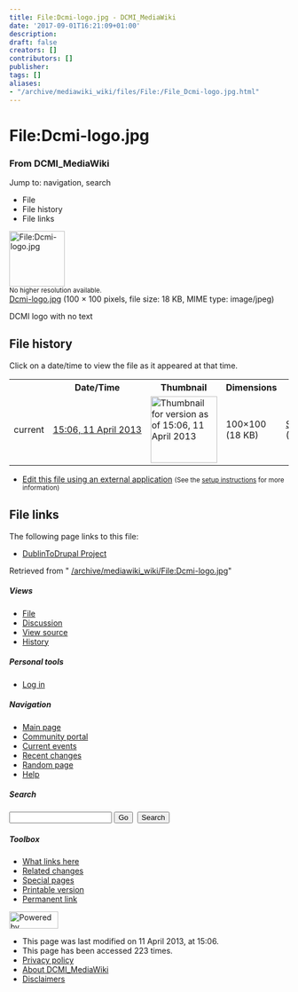 ```yaml
---
title: File:Dcmi-logo.jpg - DCMI_MediaWiki
date: '2017-09-01T16:21:09+01:00'
description: 
draft: false
creators: []
contributors: []
publisher: 
tags: []
aliases:
- "/archive/mediawiki_wiki/files/File:/File_Dcmi-logo.jpg.html"
---
```


<a id="top"></a>
# File:Dcmi-logo.jpg

### From DCMI\_MediaWiki

Jump to: navigation, search
<!-- start content -->
- File
- File history
- File links

 [<img alt="File:Dcmi-logo.jpg" src="/images/5/5a/Dcmi-logo.jpg" width="100" height="100">](/archive/mediawiki_wiki/files/Dcmi-logo.jpg)  
<small>No higher resolution available.</small>  
 [Dcmi-logo.jpg](/images/5/5a/Dcmi-logo.jpg)‎ (100 × 100 pixels, file size: 18 KB, MIME type: image/jpeg)

DCMI logo with no text

<!-- 
NewPP limit report
Preprocessor node count: 1/1000000
Post-expand include size: 0/2097152 bytes
Template argument size: 0/2097152 bytes
Expensive parser function count: 0/100
-->
## File history

Click on a date/time to view the file as it appeared at that time.

<table class="wikitable filehistory">
  <tr>
    <td></td>
    <th>Date/Time</th>
    <th>Thumbnail</th>
    <th>Dimensions</th>
    <th>User</th>
    <th>Comment</th>
  </tr>
  <tr>
    <td>current</td>
    <td class="filehistory-selected" style="white-space: nowrap;"><a href="/archive/mediawiki_wiki/files/Dcmi-logo.jpg">15:06, 11 April 2013</a></td>
    <td><a href="/images/5/5a/Dcmi-logo.jpg"><img alt="Thumbnail for version as of 15:06, 11 April 2013" src="/images/5/5a/Dcmi-logo.jpg" width="120" height="120"></a></td>
    <td>100×100 <span style="white-space: nowrap;">(18 KB)</span>
    </td>
    <td>
      <a href="/index.php?title=User:StuartSutton&amp;action=edit&amp;redlink=1" class="new mw-userlink" title="User:StuartSutton (page does not exist)">StuartSutton</a> <span style="white-space: nowrap;"> <span class="mw-usertoollinks">(<a href="/index.php?title=User_talk:StuartSutton&amp;action=edit&amp;redlink=1" class="new" title="User talk:StuartSutton (page does not exist)">Talk</a> | <a href="/index.php/Special:Contributions/StuartSutton" title="Special:Contributions/StuartSutton">contribs</a>)</span></span>
    </td>
    <td> <span class="comment">(DCMI logo with no text)</span>
    </td>
  </tr>
</table>

  

- [Edit this file using an external application](/index.php?title=File:Dcmi-logo.jpg&action=edit&externaledit=true&mode=file "File:Dcmi-logo.jpg") <small>(See the <a href="http://www.mediawiki.org/wiki/Manual:External_editors" class="external text" rel="nofollow">setup instructions</a> for more information)</small>

## File links

The following page links to this file:

- [DublinToDrupal Project](/index.php/DublinToDrupal_Project "DublinToDrupal Project")

Retrieved from " [/archive/mediawiki_wiki/File:Dcmi-logo.jpg](/archive/mediawiki_wiki/files/File:/File:Dcmi-logo.jpg.html)"

<!-- end content -->

##### Views

- [File](/archive/mediawiki_wiki/files/File:/File:Dcmi-logo.jpg.html "View the file page [c]")
- [Discussion](/index.php?title=File_talk:Dcmi-logo.jpg&action=edit&redlink=1 "Discussion about the content page [t]")
- [View source](/index.php?title=File:Dcmi-logo.jpg&action=edit "This page is protected.
You can view its source [e]")
- [History](/index.php?title=File:Dcmi-logo.jpg&action=history "Past revisions of this page [h]")

##### Personal tools

- [Log in](/index.php?title=Special:UserLogin&returnto=File:Dcmi-logo.jpg "You are encouraged to log in; however, it is not mandatory [o]")

<script type="text/javascript"> if (window.isMSIE55) fixalpha(); </script>

##### Navigation

- [Main page](/index.php/Main_Page "Visit the main page [z]")
- [Community portal](/index.php/DCMI_MediaWiki:Community_portal "About the project, what you can do, where to find things")
- [Current events](/index.php/DCMI_MediaWiki:Current_events "Find background information on current events")
- [Recent changes](/index.php/Special:RecentChanges "The list of recent changes in the wiki [r]")
- [Random page](/index.php/Special:Random "Load a random page [x]")
- [Help](/index.php/Help:Contents "The place to find out")

##### <label for="searchInput">Search</label>

<form action="/index.php" id="searchform">
				<input type="hidden" name="title" value="Special:Search">
				<input id="searchInput" title="Search DCMI_MediaWiki" accesskey="f" type="search" name="search">
				<input type="submit" name="go" class="searchButton" id="searchGoButton" value="Go" title="Go to a page with this exact name if exists"> 
				<input type="submit" name="fulltext" class="searchButton" id="mw-searchButton" value="Search" title="Search the pages for this text">
			</form>

##### Toolbox

- [What links here](/index.php/Special:WhatLinksHere/File:Dcmi-logo.jpg "List of all wiki pages that link here [j]")
- [Related changes](/index.php/Special:RecentChangesLinked/File:Dcmi-logo.jpg "Recent changes in pages linked from this page [k]")
- [Special pages](/index.php/Special:SpecialPages "List of all special pages [q]")
- [Printable version](/index.php?title=File:Dcmi-logo.jpg&printable=yes "Printable version of this page [p]")
- [Permanent link](/index.php?title=File:Dcmi-logo.jpg&oldid=4797 "Permanent link to this revision of the page")

<!-- end of the left (by default at least) column -->

 [<img src="/skins/common/images/poweredby_mediawiki_88x31.png" height="31" width="88" alt="Powered by MediaWiki">](http://www.mediawiki.org/)

- This page was last modified on 11 April 2013, at 15:06.
- This page has been accessed 223 times.
- [Privacy policy](/index.php/DCMI_MediaWiki:Privacy_policy "DCMI MediaWiki:Privacy policy")
- [About DCMI\_MediaWiki](/index.php/DCMI_MediaWiki:About "DCMI MediaWiki:About")
- [Disclaimers](/index.php/DCMI_MediaWiki:General_disclaimer "DCMI MediaWiki:General disclaimer")

<script>if (window.runOnloadHook) runOnloadHook();</script><!-- Served in 0.458 secs. -->

